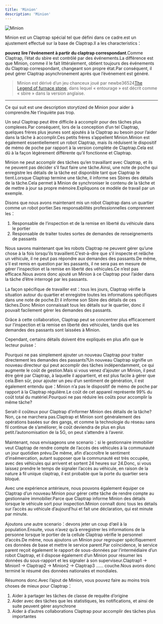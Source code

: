 ```yaml
---
title: 'Minion'
description: 'Minion'
---
```


![Minion](/images/20190228-002.gif)

Minion est un Claptrap spécial tel que défini dans ce cadre.est un ajustement effectué sur la base de Claptrap.Il a les characteristics：

**pouvez lire l’événement à partir du claptrap correspondant**.Comme Claptrap, l’état du sbire est contrôlé par des événements.La différence est que Minion, comme il le fait littéralement, obtient toujours des événements du Claptrap correspondant, changeant son propre état.Par conséquent, il peut gérer Claptrap asynchronement après que l’événement est généré.

> Minion est dérivé d’un jeu chanceux joué par newbe36524[The Legend of furnace stone](https://zh.moegirl.org/%E7%82%89%E7%9F%B3%E4%BC%A0%E8%AF%B4), dans lequel « entourage » est décrit comme « sbire » dans la version anglaise.

---

Ce qui suit est une description storytized de Minion pour aider à comprendre.Ne t’inquiète pas trop.

Un seul Claptrap peut être difficile à accomplir pour des tâches plus complexes.Par conséquent, lors de la conception d’un tel Claptrap, quelques frères plus jeunes sont ajoutés à la Claptrap au besoin pour l’aider dans la tâche à accomplir.Ces petits frères s’appellent Minion.Minion est également essentiellement un robot Claptrap, mais ils réduisent le dispositif de mémo de poche par rapport à la version complète de Claptrap.Cela est dû à la façon légèrement différente qu’il fonctionne et Claptrap.

Minion ne peut accomplir des tâches qu’en travaillant avec Claptrap, et ils ne peuvent pas décider s’il faut faire une tâche.Ainsi, une note de poche qui enregistre les détails de la tâche est disponible tant que Claptrap le tient.Lorsque Claptrap termine une tâche, il informe ses Sbires des détails de la tâche.Cela permet à Minion de synchroniser le contenu de la tâche et de mettre à jour sa propre mémoire.Expliquons ce modèle de travail par un exemple.

Disons que nous avons maintenant mis un robot Claptrap dans un quartier comme un robot portier.Ses responsabilités professionnelles comprennent les：

1. Responsable de l’inspection et de la remise en liberté du véhicule dans le portier
2. Responsable de traiter toutes sortes de demandes de renseignements de passants

Nous savons maintenant que les robots Claptrap ne peuvent gérer qu’une chose à la fois lorsqu’ils travaillent.C’est-à-dire que s’il inspecte et relâche un véhicule, il ne peut pas répondre aux demandes des passants.De même, s’il est remis en question par les passants, il ne sera pas en mesure de gérer l’inspection et la remise en liberté des véhicules.Ce n’est pas efficace.Nous avons donc ajouté un Minion à ce Claptrap pour l’aider dans la tâche d’être interrogé par les passants.

La façon spécifique de travailler est：tous les jours, Claptrap vérifie la situation autour du quartier et enregistre toutes les informations spécifiques dans une note de poche.Et il informe son Sbire des détails de ces tâches.Donc Minion connaissait tous les détails sur le quartier, donc il pouvait facilement gérer les demandes des passants.

Grâce à cette collaboration, Claptrap peut se concentrer plus efficacement sur l’inspection et la remise en liberté des véhicules, tandis que les demandes des passants sont laissées à Minion.

Cependant, certains détails doivent être expliqués en plus afin que le lecteur puisse：

Pourquoi ne pas simplement ajouter un nouveau Claptrap pour traiter directement les demandes des passants?Un nouveau Claptrap signifie un nouveau directeur qui peut accomplir des tâches indépendamment, ce qui augmente le coût de gestion.Mais si vous venez d’ajouter un Minion, il peut être géré par Claptrap, à laquelle il appartient, et est plus facile à gérer que cela.Bien sûr, pour ajouter un peu d’un sentiment de génération, il est également entendu que：Minion n’a pas le dispositif de mémo de poche par rapport à la Claptrap régulière.Le coût de cet appareil représente 99% du coût total du matériel.Pourquoi ne pas réduire les coûts pour accomplir la même tâche?

Serait-il coûteux pour Claptrap d’informer Minion des détails de la tâche?Non, ça ne marchera pas.Claptrap et Minion sont généralement des opérations basées sur des gangs, et comme la technologie du réseau sans fil continue de s’améliorer, le coût deviendra de plus en plus petit.l’autonomisation de la 5G, on peut s’attendre à l’avenir.

Maintenant, nous envisageons une scenario：si le gestionnaire immobilier veut Claptrap de rendre compte de l’accès des véhicules à la communauté un jour quotidien prévu.De même, afin d’accroître le sentiment d’insémercation, autant supposer que la communauté est très occupée, avec des véhicules qui arrivent et sortent 24 heures sur 24.Donc, si vous laissez prendre le temps de signaler l’accès au véhicule, en raison de la nature à fil unique claptrap, il est probable que la porte du quartier sera bloqué.

Avec une expérience antérieure, nous pouvons également équiper ce Claptrap d’un nouveau Minion pour gérer cette tâche de rendre compte au gestionnaire immobilier.Parce que Claptrap informe Minion des détails lorsque le véhicule sort pour inspection.Minion connaît donc tous les détails sur l’accès au véhicule d’aujourd’hui et fait une déclaration, qui est minute par minute.

Ajoutons une autre scenario：devons jeter un coup d’œil à la population.Ensuite, vous n’avez qu’à enregistrer les informations de la personne lorsque le portier de la cellule Claptrap vérifie le personnel d’accès.De même, nous ajoutons un Minion pour regrouper spécifiquement ces données de base et mettre le service parent.Par coïncidence, le service parent reçoit également le rapport de sous-données par l’intermédiaire d’un robot Claptrap, et il dispose également d’un Minion pour résumer les données du sous-rapport et les signaler à son superviseur.Claptrap1 -> Minion1 -> Claptrap2 -> Minion2 -> Claptrap3 …… couche.Nous avons donc terminé le résumé des données nationales et mondiales.

Résumons donc.Avec l’ajout de Minion, vous pouvez faire au moins trois choses de mieux pour Claptrap：

1. Aider à partager les tâches de classe de requête d’origine
2. Aider avec des tâches que les statistiques, les notifications, et ainsi de suite peuvent gérer asynchrone
3. Aider à d’autres collaborations Claptrap pour accomplir des tâches plus importantes
